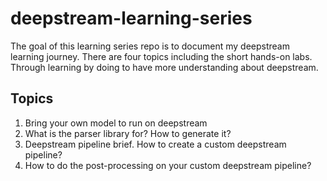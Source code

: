# deepstream-learning-series

The goal of this learning series repo is to document my deepstream learning journey. There are four topics including the short hands-on labs. Through learning by doing to have more understanding about deepstream.

## Topics
1. Bring your own model to run on deepstream
2. What is the parser library for? How to generate it?
3. Deepstream pipeline brief. How to create a custom deepstream pipeline?
4. How to do the post-processing on your custom deepstream pipeline?

